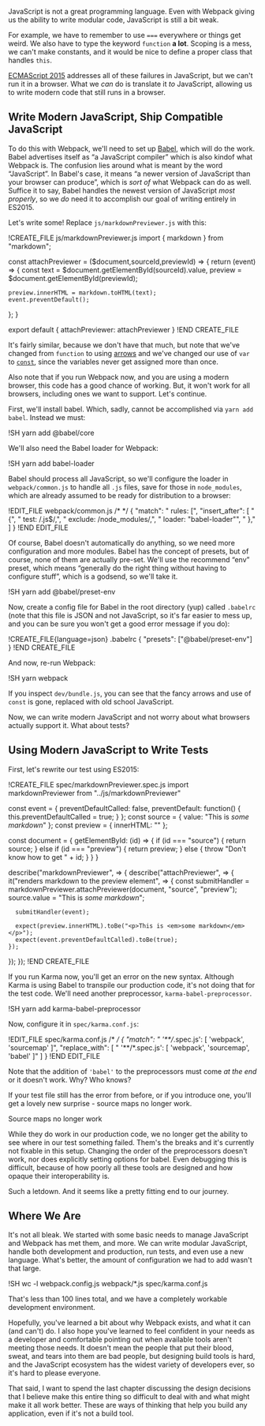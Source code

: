 JavaScript is not a great programming language.  Even with Webpack giving us the ability to write modular code, JavaScript is still a bit weak.

For example, we have to remember to use `===` everywhere or things get weird.  We also have to type the keyword `function` **a
lot**. Scoping is a mess, we can't make constants, and it would be nice to define a proper class that handles `this`.

[ECMAScript 2015](http://www.ecma-international.org/ecma-262/6.0/) addresses all of these failures in JavaScript, but we can't run
it in a browser.  What we *can* do is translate it *to* JavaScript, allowing us to write modern code that still runs in a
browser.

## Write Modern JavaScript, Ship Compatible JavaScript

To do this with Webpack, we'll need to set up [Babel](https://babeljs.io), which will do the work.  Babel advertises itself as “a
JavaScript compiler” which is also kindof what Webpack is.  The confusion lies around what is meant by the word “JavaScript”.  In
Babel's case, it means “a newer version of JavaScript than your browser can produce”, which is *sort of* what Webpack can do as
well.  Suffice it to say, Babel handles the newest version of JavaScript _most properly_, so we *do* need it to accomplish our
goal of writing entirely in ES2015.

Let's write some! Replace `js/markdownPreviewer.js` with this:

!CREATE_FILE js/markdownPreviewer.js
import { markdown } from "markdown";

const attachPreviewer = ($document,sourceId,previewId) => {
  return (event) => {
    const text    = $document.getElementById(sourceId).value,
          preview = $document.getElementById(previewId);

    preview.innerHTML = markdown.toHTML(text);
    event.preventDefault();
  };
}

export default {
  attachPreviewer: attachPreviewer
}
!END CREATE_FILE

It's fairly similar, because we don't have that much, but note that we've changed from `function` to using [arrows](https://github.com/lukehoban/es6features#arrows) and we've changed our use of `var` to [`const`](https://github.com/lukehoban/es6features#let--const), since the variables never get assigned more than once.

Also note that if you run Webpack now, and you are using a modern browser, this code has a good chance of working.  But, it
won't work for all browsers, including ones we want to support.  Let's continue.

First, we'll install babel.  Which, sadly, cannot be accomplished via `yarn add babel`.  Instead we must:

!SH yarn add @babel/core

We'll also need the Babel loader for Webpack:

!SH yarn add babel-loader

Babel should process all JavaScript, so we'll configure the loader in `webpack/common.js` to handle all `.js` files, save for those
in `node_modules`, which are already assumed to be ready for distribution to a browser:

!EDIT_FILE webpack/common.js /* */
{
  "match": "    rules: [",
  "insert_after": [
    "      {",
    "        test: /\.js$/,",
    "        exclude: /node_modules/,",
    "        loader: \"babel-loader\"",
    "      },"
  ]
}
!END EDIT_FILE

Of course, Babel doesn't automatically do anything, so we need more configuration and more modules.  Babel has the concept of
presets, but of course, none of them are actually pre-set.  We'll use the recommend “env” preset, which means “generally do the
right thing without having to configure stuff”, which is a godsend, so we'll take it.

!SH yarn add @babel/preset-env

Now, create a config file for Babel in the root directory (yup) called `.babelrc` (note that this file is JSON and not JavaScript, so it's far easier to mess up, and you can be sure you won't get a good error message if you do):

!CREATE_FILE{language=json} .babelrc
{
  "presets": ["@babel/preset-env"]
}
!END CREATE_FILE

And now, re-run Webpack:

!SH yarn webpack

If you inspect `dev/bundle.js`, you can see that the fancy arrows and use of `const` is gone, replaced with old school JavaScript.

Now, we can write modern JavaScript and not worry about what browsers actually support it.  What about tests?

## Using Modern JavaScript to Write Tests

First, let's rewrite our test using ES2015:

!CREATE_FILE spec/markdownPreviewer.spec.js
import markdownPreviewer from "../js/markdownPreviewer"

const event = {
  preventDefaultCalled: false,
  preventDefault: function() { this.preventDefaultCalled = true; }
};
const source = {
  value: "This is _some markdown_"
};
const preview = {
  innerHTML: ""
};

const document = {
  getElementById: (id) => {
    if (id === "source") {
      return source;
    }
    else if (id === "preview") {
      return preview;
    }
    else {
      throw "Don't know how to get " + id;
    }
  }
}

describe("markdownPreviewer", => {
  describe("attachPreviewer", => {
    it("renders markdown to the preview element", => {
      const submitHandler = markdownPreviewer.attachPreviewer(document,
                                                            "source",
                                                            "preview");
      source.value = "This is _some markdown_";

      submitHandler(event);

      expect(preview.innerHTML).toBe("<p>This is <em>some markdown</em></p>");
      expect(event.preventDefaultCalled).toBe(true);
    });
  });
});
!END CREATE_FILE

If you run Karma now, you'll get an error on the new syntax.  Although Karma is using Babel to transpile our production code,
   it's not doing that for the test code.  We'll need another preprocessor, `karma-babel-preprocessor`.

!SH yarn add karma-babel-preprocessor

Now, configure it in `spec/karma.conf.js`:

!EDIT_FILE spec/karma.conf.js /* */
{
  "match": "      '**/*.spec.js': [ 'webpack', 'sourcemap' ]",
  "replace_with": [
    "      '**/*.spec.js': [ 'webpack', 'sourcemap', 'babel' ]"
  ]
}
!END EDIT_FILE

Note that the addition of `'babel'` to the preprocessors must come *at the end* or it doesn't work.  Why?  Who knows?

If your test file still has the error from before, or if you introduce one, you'll get a lovely new surprise - source maps no
longer work.

<aside class="pullquote">Source maps no longer work</aside>

While they do work in our production code, we no longer get the ability to see where in our test something failed.  Them's the
breaks and it's currently not fixable in this setup.  Changing the order of the preprocessors doesn't work, nor does explicitly
setting options for babel.  Even debugging this is difficult, because of how poorly all these tools are designed and how opaque
their interoperability is.


Such a letdown.  And it seems like a pretty fitting end to our journey.

## Where We Are

It's not all bleak.  We started with some basic needs to manage JavaScript and Webpack has met them, and more.  We can write
modular JavaScript, handle both development and production, run tests, and even use a new language.  What's better, the amount of
configuration we had to add wasn't that large.

!SH wc -l webpack.config.js webpack/*.js spec/karma.conf.js

That's less than 100 lines total, and we have a completely workable development environment.

Hopefully, you've learned a bit about why Webpack exists, and what it can (and can't) do.  I also hope you've learned to feel
confident in your needs as a developer and comfortable pointing out when available tools aren't meeting those needs.  It doesn't
mean the people that put their blood, sweat, and tears into them are bad people, but designing build tools is hard, and the
JavaScript ecosystem has the widest variety of developers ever, so it's hard to please everyone.

That said, I want to spend the last chapter discussing the design decisions that I believe make this entire thing so difficult to
deal with and what might make it all work better.  These are ways of thinking that help you build any application, even if it's
not a build tool.
